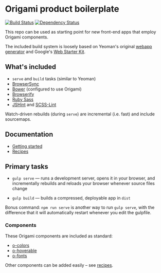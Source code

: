 # Origami product boilerplate

[![Build Status][travis-image]][travis-url] [![Dependency Status][devdeps-image]][devdeps-url]

This repo can be used as starting point for new front-end apps that employ Origami components.

The included build system is loosely based on Yeoman's original [webapp generator](https://github.com/yeoman/generator-webapp) and Google's [Web Starter Kit](https://github.com/google/web-starter-kit).


## What's included

- `serve` and `build` tasks (similar to Yeoman)
- [BrowserSync](http://www.browsersync.io/)
- [Bower](http://bower.io/) (configured to use Origami)
- [Browserify](http://browserify.org/)
- [Ruby Sass](http://sass-lang.com/)
- [JSHint](http://jshint.com/) and [SCSS-Lint](https://github.com/causes/scss-lint)

Watch-driven rebuilds (during `serve`) are incremental (i.e. fast) and include sourcemaps.


## Documentation

- [Getting started](docs/README.md)
- [Recipes](docs/recipes/README.md)


## Primary tasks

- `gulp serve` — runs a development server, opens it in your browser, and incrementally rebuilds and reloads your browser whenever source files change

- `gulp build` — builds a compressed, deployable app in `dist`

Bonus command: `npm run serve` is another way to run `gulp serve`, with the difference that it will automatically restart whenever you edit the gulpfile.


### Components

These Origami components are included as standard:

- [o-colors](http://registry.origami.ft.com/components/o-colors)
- [o-hoverable](http://registry.origami.ft.com/components/o-hoverable)
- [o-fonts](http://registry.origami.ft.com/components/o-fonts)

Other components can be added easily – see [recipes](docs/recipes/README.md).


<!-- badge URLs -->
[travis-url]: http://travis-ci.org/callumlocke/origami-product-boilerplate
[travis-image]: https://img.shields.io/travis/callumlocke/origami-product-boilerplate.svg?style=flat-square

[devdeps-url]: https://david-dm.org/callumlocke/origami-product-boilerplate#info=devDependencies
[devdeps-image]: https://img.shields.io/david/dev/callumlocke/origami-product-boilerplate.svg?style=flat-square
